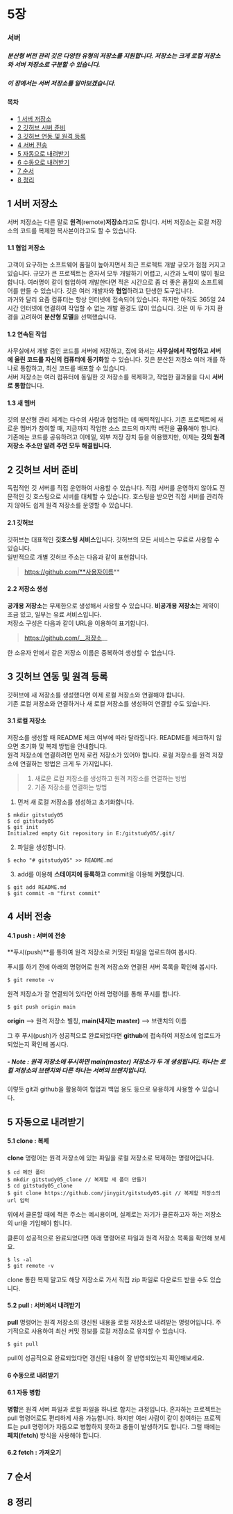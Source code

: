 # 5장
### 서버
##### 분산형 버전 관리 깃은 다양한 유형의 저장소를 지원합니다. 저장소는 크게 로컬 저장소와 서버 저장소로 구분할 수 있습니다.
##### 이 장에서는 서버 저장소를 알아보겠습니다.

#### 목차
- [1 서버 저장소](#1-서버-저장소)
- [2 깃허브 서버 준비](#2-깃허브-서버-준비)
- [3 깃허브 연동 및 원격 등록](#3-깃허브-연동-및-원격-등록)
- [4 서버 전송](#4-서버-전송)
- [5 자동으로 내려받기](#5-자동으로-내려받기)
- [6 수동으로 내려받기](#6-수동으로-내려받기)
- [7 순서](#7-순서)
- [8 정리](#8-정리)


## 1 서버 저장소
서버 저장소는 다른 말로 **원격**(remote)**저장소**라고도 합니다. 서버 저장소는 로컬 저장소의 코드를 복제한 복사본이라고도 할 수 있습니다.

#### 1.1 협업 저장소
고객이 요구하는 소프트웨어 품질이 높아지면서 최근 프로젝트 개발 규모가 점점 커지고 있습니다.
규모가 큰 프로젝트는 혼자서 모두 개발하기 어렵고, 시간과 노력이 많이 필요합니다.
여러명이 같이 협업하여 개발한다면 적은 시간으로 좀 더 좋은 품질의 소프트웨어를 만들 수 있습니다.
깃은 여러 개발자와 **협업**하려고 탄생한 도구입니다.   
과거와 달리 요즘 컴퓨터는 항상 인터넷에 접속되어 있습니다.
하지만 아직도 365일 24시간 인터넷에 연결하여 작업할 수 없는 개발 환경도 많이 있습니다.
깃은 이 두 가지 환경을 고려하여 **분산형 모델**을 선택했습니다.

#### 1.2 연속된 작업
사무실에서 개발 중인 코드를 서버에 저장하고, 집에 와서는 **사무실에서 작업하고 서버에 올린 코드를 자신의 컴퓨터에 동기화**할 수 있습니다.
깃은 분산된 저장소 여러 개를 하나로 통합하고, 최신 코드를 배포할 수 있습니다.   
서버 저장소는 여러 컴퓨터에 동일한 깃 저장소를 복제하고, 작업한 결과물을 다시 **서버로 통합**합니다.

#### 1.3 새 멤버
깃의 분산형 관리 체계는 다수의 사람과 협업하는 데 매력적입니다.
기존 프로젝트에 새로운 멤버가 참여할 때, 지금까지 작업한 소스 코드의 마지막 버전을 **공유**해야 합니다.   
기존에는 코드를 공유하려고 이메일, 외부 저장 장치 등을 이용했지만, 이제는 **깃의 원격 저장소 주소만 알려 주면 모두 해결됩니다.**

## 2 깃허브 서버 준비
독립적인 깃 서버를 직접 운영하여 사용할 수 있습니다.
직접 서버를 운영하지 않아도 전문적인 깃 호스팅으로 서버를 대체할 수 있습니다.
호스팅을 받으면 직접 서버를 관리하지 않아도 쉽게 원격 저장소를 운영할 수 있습니다.

#### 2.1 깃허브
깃허브는 대표적인 **깃호스팅 서비스**입니다. 깃허브의 모든 서비스는 무료로 사용할 수 있습니다.   
일반적으로 개별 깃허브 주소는 다음과 같이 표현합니다.
>https://github.com/**사용자이름**

#### 2.2 저장소 생성
**공개용 저장소**는 무제한으로 생성해서 사용할 수 있습니다.
**비공개용 저장소**는 제약이 조금 있고, 일부는 유료 서비스입니다.   
저장소 구성은 다음과 같이 URL을 이용하여 표기합니다.
>https://github.com/__저장소__

한 소유자 안에서 같은 저장소 이름은 중복하여 생성할 수 없습니다.

## 3 깃허브 연동 및 원격 등록
깃허브에 새 저장소를 생성했다면 이제 로컬 저장소와 연결해야 합니다.   
기존 로컬 저장소와 연결하거나 새 로컬 저장소를 생성하여 연결할 수도 있습니다.

#### 3.1 로컬 저장소
저장소를 생성할 때 README 체크 여부에 따라 달라집니다. README를 체크하지 않으면 초기화 및 복제 방법을 안내합니다.   
원격 저장소에 연결하려면 먼저 로컨 저장소가 있어야 합니다. 로컬 저장소를 원격 저장소에 연결하는 방법은 크게 두 가지입니다.
>1. 새로운 로컬 저장소를 생성하고 원격 저장소를 연결하는 방법
>2. 기존 저장소를 연결하는 방법

1. 먼저 새 로컬 저장소를 생성하고 초기화합니다.

```git
$ mkdir gitstudy05
$ cd gitstudy05
$ git init
Initialzed empty Git repository in E:/gitstudy05/.git/
```

2. 파일을 생성합니다.

```git
$ echo "# gitstudy05" >> README.md
```

3. add를 이용해 **스테이지에 등록하고** commit을 이용해 **커밋**합니다.

```git
$ git add README.md
$ git commit -m "first commit"
```

## 4 서버 전송
#### 4.1 **push** : 서버에 전송
**푸시(push)**를 통하여 원격 저장소로 커밋된 파일을 업로드하여 봅시다.

푸시를 하기 전에 아래의 명령어로 원격 저장소와 연결된 서버 목록을 확인해 봅시다.

```git
$ git remote -v
```
원격 저장소가 잘 연결되어 있다면 아래 명령어를 통해 푸시를 합니다.

```git
$ git push origin main
```
**origin** --> 원격 저장소 별칭, **main(내지는 master)** --> 브랜치의 이름

그 후 푸시(push)가 성공적으로 완료되었다면 **github**에 접속하여 저장소에 업로드가 되었는지 확인해 봅시다.
##### - Note : 원격 저장소에 푸시하면 main(master) 저장소가 두 개 생성됩니다. 하나는 로컬 저장소의 브랜치와 다른 하나는 서버의 브랜치입니다.

이렇듯 git과 github을 활용하여 협업과 백업 용도 등으로 유용하게 사용할 수 있습니다.

## 5 자동으로 내려받기
#### 5.1 **clone** : 복제
**clone** 명령어는 원격 저장소에 있는 파일을 로컬 저장소로 복제하는 명령어입니다.

```git
$ cd 메인 폴더
$ mkdir gitstudy05_clone // 복제할 새 폴더 만들기
$ cd gitstudy05_clone
$ git clone https://github.com/jinygit/gitstudy05.git // 복제할 저장소의 url 입력
```
위에서 클론할 때에 적은 주소는 예시용이며, 실제로는 자기가 클론하고자 하는 저장소의 url을 기입해야 합니다.

클론이 성공적으로 완료되었다면 아래 명령어로 파일과 원격 저장소 목록을 확인해 보세요.
```git
$ ls -al
$ git remote -v
```
clone 통한 복제 말고도 해당 저장소로 가서 직접 zip 파일로 다운로드 받을 수도 있습니다.

#### 5.2 **pull** : 서버에서 내려받기
**pull** 명령어는 원격 저장소의 갱신된 내용을 로컬 저장소로 내려받는 명령어입니다. 주기적으로 사용하여 최신 커밋 정보를 로컬 저장소로 유지할 수 있습니다.

```git
$ git pull
```
pull이 성공적으로 완료되었다면 갱신된 내용이 잘 반영되었는지 확인해보세요.

#### 6 수동으로 내려받기
#### 6.1 **자동 병합**
**병합**은 원격 서버 파일과 로컬 파일을 하나로 합치는 과정입니다. 혼자하는 프로젝트는 pull 명령어로도 편리하게 사용 가능합니다.
하지만 여러 사람이 같이 참여하는 프로젝트는 pull 명령어가 자동으로 병합하지 못하고 충돌이 발생하기도 합니다.
그럴 때에는 **페치(fetch)** 방식을 사용해야 합니다.

#### 6.2 **fetch** : 가져오기


## 7 순서

## 8 정리
